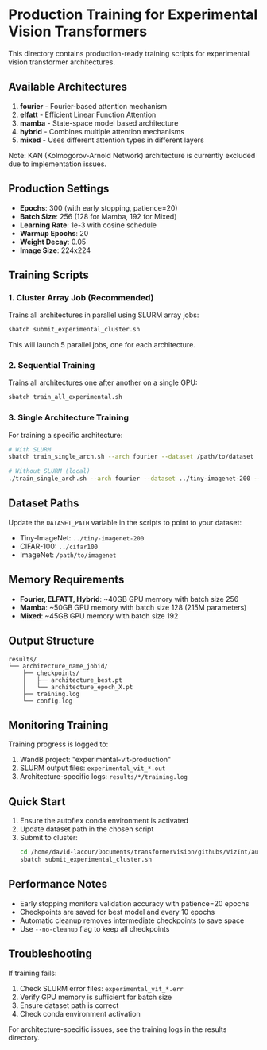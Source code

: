 # Production Training for Experimental Vision Transformers

This directory contains production-ready training scripts for experimental vision transformer architectures.

## Available Architectures

1. **fourier** - Fourier-based attention mechanism
2. **elfatt** - Efficient Linear Function Attention  
3. **mamba** - State-space model based architecture
4. **hybrid** - Combines multiple attention mechanisms
5. **mixed** - Uses different attention types in different layers

Note: KAN (Kolmogorov-Arnold Network) architecture is currently excluded due to implementation issues.

## Production Settings

- **Epochs**: 300 (with early stopping, patience=20)
- **Batch Size**: 256 (128 for Mamba, 192 for Mixed)
- **Learning Rate**: 1e-3 with cosine schedule
- **Warmup Epochs**: 20
- **Weight Decay**: 0.05
- **Image Size**: 224x224

## Training Scripts

### 1. Cluster Array Job (Recommended)
Trains all architectures in parallel using SLURM array jobs:
```bash
sbatch submit_experimental_cluster.sh
```
This will launch 5 parallel jobs, one for each architecture.

### 2. Sequential Training
Trains all architectures one after another on a single GPU:
```bash
sbatch train_all_experimental.sh
```

### 3. Single Architecture Training
For training a specific architecture:
```bash
# With SLURM
sbatch train_single_arch.sh --arch fourier --dataset /path/to/dataset

# Without SLURM (local)
./train_single_arch.sh --arch fourier --dataset ../tiny-imagenet-200 --batch-size 256 --epochs 300
```

## Dataset Paths

Update the `DATASET_PATH` variable in the scripts to point to your dataset:
- Tiny-ImageNet: `../tiny-imagenet-200`
- CIFAR-100: `../cifar100`
- ImageNet: `/path/to/imagenet`

## Memory Requirements

- **Fourier, ELFATT, Hybrid**: ~40GB GPU memory with batch size 256
- **Mamba**: ~50GB GPU memory with batch size 128 (215M parameters)
- **Mixed**: ~45GB GPU memory with batch size 192

## Output Structure

```
results/
└── architecture_name_jobid/
    ├── checkpoints/
    │   ├── architecture_best.pt
    │   └── architecture_epoch_X.pt
    ├── training.log
    └── config.log
```

## Monitoring Training

Training progress is logged to:
1. WandB project: "experimental-vit-production"
2. SLURM output files: `experimental_vit_*.out`
3. Architecture-specific logs: `results/*/training.log`

## Quick Start

1. Ensure the autoflex conda environment is activated
2. Update dataset path in the chosen script
3. Submit to cluster:
   ```bash
   cd /home/david-lacour/Documents/transformerVision/githubs/VizInt/autoflex/newExperimental
   sbatch submit_experimental_cluster.sh
   ```

## Performance Notes

- Early stopping monitors validation accuracy with patience=20 epochs
- Checkpoints are saved for best model and every 10 epochs
- Automatic cleanup removes intermediate checkpoints to save space
- Use `--no-cleanup` flag to keep all checkpoints

## Troubleshooting

If training fails:
1. Check SLURM error files: `experimental_vit_*.err`
2. Verify GPU memory is sufficient for batch size
3. Ensure dataset path is correct
4. Check conda environment activation

For architecture-specific issues, see the training logs in the results directory.